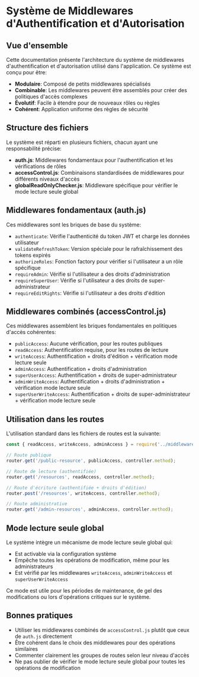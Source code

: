 # Système de Middlewares d'Authentification et d'Autorisation

## Vue d'ensemble

Cette documentation présente l'architecture du système de middlewares d'authentification et d'autorisation
utilisé dans l'application. Ce système est conçu pour être:

- **Modulaire**: Composé de petits middlewares spécialisés
- **Combinable**: Les middlewares peuvent être assemblés pour créer des politiques d'accès complexes
- **Évolutif**: Facile à étendre pour de nouveaux rôles ou règles
- **Cohérent**: Application uniforme des règles de sécurité

## Structure des fichiers

Le système est réparti en plusieurs fichiers, chacun ayant une responsabilité précise:

- **auth.js**: Middlewares fondamentaux pour l'authentification et les vérifications de rôles
- **accessControl.js**: Combinaisons standardisées de middlewares pour différents niveaux d'accès
- **globalReadOnlyChecker.js**: Middleware spécifique pour vérifier le mode lecture seule global

## Middlewares fondamentaux (auth.js)

Ces middlewares sont les briques de base du système:

- `authenticate`: Vérifie l'authenticité du token JWT et charge les données utilisateur
- `validateRefreshToken`: Version spéciale pour le rafraîchissement des tokens expirés
- `authorizeRoles`: Fonction factory pour vérifier si l'utilisateur a un rôle spécifique
- `requireAdmin`: Vérifie si l'utilisateur a des droits d'administration
- `requireSuperUser`: Vérifie si l'utilisateur a des droits de super-administrateur
- `requireEditRights`: Vérifie si l'utilisateur a des droits d'édition

## Middlewares combinés (accessControl.js)

Ces middlewares assemblent les briques fondamentales en politiques d'accès cohérentes:

- `publicAccess`: Aucune vérification, pour les routes publiques
- `readAccess`: Authentification requise, pour les routes de lecture
- `writeAccess`: Authentification + droits d'édition + vérification mode lecture seule
- `adminAccess`: Authentification + droits d'administration
- `superUserAccess`: Authentification + droits de super-administrateur
- `adminWriteAccess`: Authentification + droits d'administration + vérification mode lecture seule
- `superUserWriteAccess`: Authentification + droits de super-administrateur + vérification mode lecture seule

## Utilisation dans les routes

L'utilisation standard dans les fichiers de routes est la suivante:

```javascript
const { readAccess, writeAccess, adminAccess } = require('../middleware/accessControl');

// Route publique
router.get('/public-resource', publicAccess, controller.method);

// Route de lecture (authentifiée)
router.get('/resources', readAccess, controller.method);

// Route d'écriture (authentifiée + droits d'édition)
router.post('/resources', writeAccess, controller.method);

// Route administrative
router.get('/admin-resources', adminAccess, controller.method);
```

## Mode lecture seule global

Le système intègre un mécanisme de mode lecture seule global qui:

- Est activable via la configuration système
- Empêche toutes les opérations de modification, même pour les administrateurs
- Est vérifié par les middlewares `writeAccess`, `adminWriteAccess` et `superUserWriteAccess`

Ce mode est utile pour les périodes de maintenance, de gel des modifications ou lors d'opérations
critiques sur le système.

## Bonnes pratiques

- Utiliser les middlewares combinés de `accessControl.js` plutôt que ceux de `auth.js` directement
- Être cohérent dans le choix des middlewares pour des opérations similaires
- Commenter clairement les groupes de routes selon leur niveau d'accès
- Ne pas oublier de vérifier le mode lecture seule global pour toutes les opérations de modification
